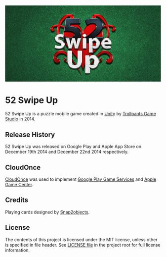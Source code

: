 ![feature](FeatureGraphic.png)

# 52 Swipe Up
52 Swipe Up is a puzzle mobile game created in [Unity](http://unity3d.com/) by [Trollpants Game Studio](https://github.com/jizc/Trollpants) in 2014.

## Release History
52 Swipe Up was released on Google Play and Apple App Store on December 19th 2014 and December 22nd 2014 respectively.

## CloudOnce
[CloudOnce](https://github.com/jizc/CloudOnce) was used to implement [Google Play Game Services](https://developers.google.com/games/services/) and [Apple Game Center](https://developer.apple.com/game-center/).

## Credits
Playing cards designed by [Snap2objects](http://www.snap2objects.com/).

## License
The contents of this project is licensed under the MIT license, unless other is specified in file header. See [LICENSE file](./LICENSE) in the project root for full license information.
